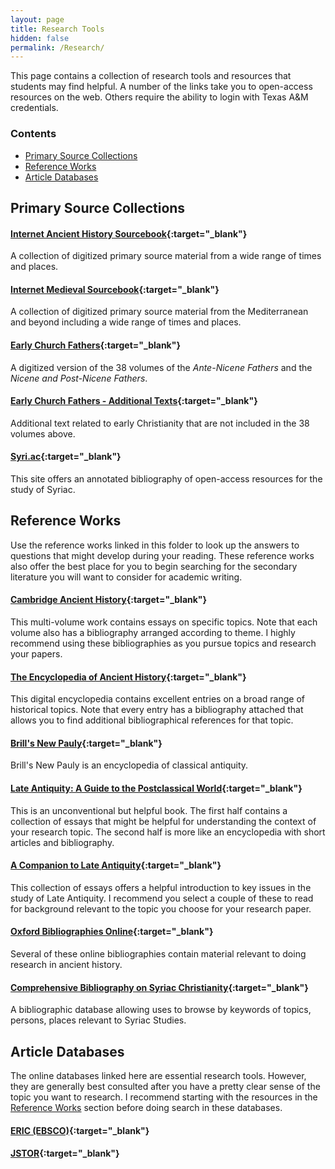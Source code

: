 ```yaml
---
layout: page
title: Research Tools
hidden: false
permalink: /Research/
---
```

This page contains a collection of research tools and resources that
students may find helpful. A number of the links take you to open-access 
resources on the web. Others require the ability to login with Texas A&M 
credentials.

### Contents
* [Primary Source Collections](#primaries)
* [Reference Works](#reference)
* [Article Databases](#databases)

## <a name="primaries"/>Primary Source Collections

#### [Internet Ancient History Sourcebook](https://sourcebooks.fordham.edu/ancient/asbook.asp){:target="_blank"}
A collection of digitized primary source material from a wide range of times and places. 

#### [Internet Medieval Sourcebook](https://sourcebooks.fordham.edu/sbook.asp){:target="_blank"}
A collection of digitized primary source material from the Mediterranean and beyond 
including a wide range of times and places.

#### [Early Church Fathers](http://www.tertullian.org/fathers2/){:target="_blank"}
A digitized version of the 38 volumes of the _Ante-Nicene Fathers_ and the 
_Nicene and Post-Nicene Fathers_.

#### [Early Church Fathers - Additional Texts](http://www.tertullian.org/fathers/){:target="_blank"}
Additional text related to early Christianity that are not included in the 38 volumes 
above.

#### [Syri.ac](http://syri.ac/){:target="_blank"}
This site offers an annotated bibliography of open-access resources for the 
study of Syriac.


## <a name="reference"/>Reference Works
Use the reference works linked in this folder to look up the answers to questions 
that might develop during your reading. These reference works also offer the 
best place for you to begin searching for the secondary literature you will 
want to consider for academic writing.

#### [Cambridge Ancient History](http://proxy.library.tamu.edu/login?url=http://histories.cambridge.org/uid=9575/collection?id=set_cambridge_ancient_history){:target="_blank"}
This multi-volume work contains essays on specific topics. Note that each volume also 
has a bibliography arranged according to theme. I highly recommend using these 
bibliographies as you pursue topics and research your papers.

#### [The Encyclopedia of Ancient History](http://proxy.library.tamu.edu/login?url=http://dx.doi.org/10.1002/9781444338386){:target="_blank"}
This digital encyclopedia contains excellent entries on a broad range of historical 
topics. Note that every entry has a bibliography attached that allows you to find 
additional bibliographical references for that topic.

#### [Brill's New Pauly](http://proxy.library.tamu.edu/login?url=http://coral.library.tamu.edu/resourcelink.php?resource=1132){:target="_blank"}
Brill's New Pauly is an encyclopedia of classical antiquity. 

#### [Late Antiquity: A Guide to the Postclassical World](http://proxy.library.tamu.edu/login?url=http://www.credoreference.com/book/hupla){:target="_blank"}
This is an unconventional but helpful book. The first half contains a collection 
of essays that might be helpful for understanding the context of your research topic. 
The second half is more like an encyclopedia with short articles and bibliography.

#### [A Companion to Late Antiquity](http://proxy.library.tamu.edu/login?url=http://dx.doi.org/10.1002/9781444306101){:target="_blank"}
This collection of essays offers a helpful introduction to key issues in the study 
of Late Antiquity. I recommend you select a couple of these to read for background 
relevant to the topic you choose for your research paper.

#### [Oxford Bibliographies Online](http://proxy.library.tamu.edu/login?url=http://coral.library.tamu.edu/resourcelink.php?resource=2629){:target="_blank"}
Several of these online bibliographies contain material relevant to doing research 
in ancient history.

#### [Comprehensive Bibliography on Syriac Christianity](http://www.csc.org.il/db/browse.aspx?db=SB&sT=keywords){:target="_blank"}
A bibliographic database allowing uses to browse by keywords of topics, persons,
places relevant to Syriac Studies.

## <a name="databases"/>Article Databases
The online databases linked here are essential research tools. However, they 
are generally best consulted after you have a pretty clear sense of the 
topic you want to research. I recommend starting with the resources in the 
[Reference Works](#reference) section before doing search in these databases.

#### [ERIC (EBSCO)](http://proxy.library.tamu.edu/login?url=https://coral.library.tamu.edu/resourcelink.php?resource=1960){:target="_blank"}

#### [JSTOR](http://proxy.library.tamu.edu/login?url=https://coral.library.tamu.edu/resourcelink.php?resource=2288){:target="_blank"}
